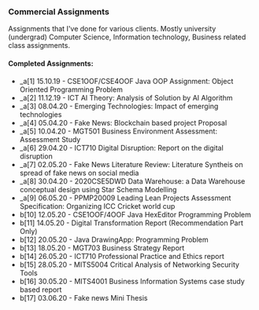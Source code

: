 ### Commercial Assignments

Assignments that I've done for various clients. Mostly university (undergrad) Computer Science,
Information technology, Business related class assignments.

#### Completed Assignments:
- _a[1] 15.10.19 - CSE1OOF/CSE4OOF Java OOP Assignment: Object Oriented Programming Problem
- _a[2] 11.12.19 - ICT AI Theory: Analysis of Solution by AI Algorithm 
- _a[3] 08.04.20 - Emerging Technologies: Impact of emerging technologies 
- _a[4] 05.04.20 - Fake News: Blockchain based project Proposal
- _a[5] 10.04.20 - MGT501 Business Environment Assessment: Assessment Study 
- _a[6] 29.04.20 - ICT710 Digital Disruption: Report on the digital disruption 
- _a[7] 02.05.20 - Fake News Literature Review: Literature Syntheis on spread of fake news on social media
- _a[8] 30.04.20 - 2020CSE5DWD Data Warehouse: a Data Warehouse conceptual design using Star Schema Modelling 
- _a[9] 06.05.20 - PPMP20009 Leading Lean Projects Assessment Specification: Organizing ICC Cricket world cup
- b[10] 12.05.20 - CSE1OOF/4OOF Java HexEditor Programming Problem
- b[11] 14.05.20 - Digital Transformation Report (Recommendation Part Only)
- b[12] 20.05.20 - Java DrawingApp: Programming Problem
- b[13] 18.05.20 - MGT703 Business Strategy Report
- b[14] 26.05.20 - ICT710 Professional Practice and Ethics report
- b[15] 28.05.20 - MITS5004 Critical Analysis of Networking Security Tools
- b[16] 30.05.20 - MITS4001 Business Information Systems case study based report
- b[17] 03.06.20 - Fake news Mini Thesis